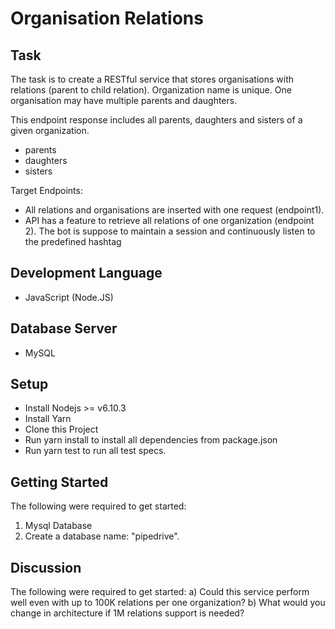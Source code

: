 # Organisation Relations

## Task
The task is to create a RESTful service that stores organisations with relations
(parent to child relation). Organization name is unique. One organisation may have multiple
parents and daughters. 
 
This endpoint response includes all parents, daughters and sisters of a given organization. 

* parents
* daughters
* sisters

Target Endpoints:
* All relations and organisations are inserted with one request (endpoint1).
* API has a feature to retrieve all relations of one organization (endpoint 2). 
The bot is suppose to maintain a session and continuously listen to the predefined hashtag

## Development Language
* JavaScript (Node.JS)

## Database Server
* MySQL

## Setup
* Install Nodejs >= v6.10.3
* Install Yarn
* Clone this Project
* Run yarn install to install all dependencies from package.json
* Run yarn test to run all test specs.

## Getting Started
The following were required to get started:
1. Mysql Database
2. Create a database name: "pipedrive".

## Discussion
The following were required to get started:
a) Could this service perform well even with up to 100K relations per one organization?
b) What would you change in architecture if 1M relations support is needed?